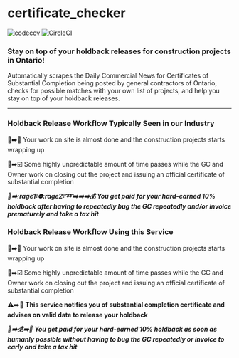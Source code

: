 # certificate_checker 
[![codecov](https://codecov.io/gh/confirmationbias616/certificate_checker/branch/master/graph/badge.svg)](https://codecov.io/gh/confirmationbias616/certificate_checker)
[![CircleCI](https://circleci.com/gh/confirmationbias616/certificate_checker.svg?style=svg)](https://circleci.com/gh/confirmationbias616/certificate_checker)

### Stay on top of your holdback releases for construction projects in Ontario!

Automatically scrapes the Daily Commercial News for Certificates of Substantial Completion being posted by general contractors of Ontario, checks for possible matches with your own list of projects, and help you stay on top of your holdback releases. 

---
### Holdback Release Workflow Typically Seen in our Industry
:construction::arrow_right::office: Your work on site is almost done and the construction projects starts wrapping up


:crystal_ball::arrow_right::ballot_box_with_check: Some highly unpredictable amount of time passes while the GC and Owner work on closing out the project and issuing an official certificate of substantial completion

***:crystal_ball::arrow_right::rage1::no_entry::rage2::loop::arrow_right::arrow_right::arrow_right::moneybag: You get paid for your hard-earned 10% holdback after having to repeatedly bug the GC repeatedly and/or invoice prematurely and take a tax hit***


### Holdback Release Workflow Using this Service
:construction::arrow_right::office: Your work on site is almost done and the construction projects starts wrapping up


:crystal_ball::arrow_right::ballot_box_with_check: Some highly unpredictable amount of time passes while the GC and Owner work on closing out the project and issuing an official certificate of substantial completion


:warning::arrow_right::date: **This service notifies you of substantial completion certificate and advises on valid date to release your holdback**


***:date::arrow_right::moneybag::arrow_right::tada: You get paid for your hard-earned 10% holdback as soon as humanly possible without having to bug the GC repeatedly or invoice to early and take a tax hit***
